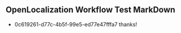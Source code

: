 ## OpenLocalization Workflow Test MarkDown
* 0c619261-d77c-4b5f-99e5-ed77e47fffa7 thanks!

<!--HONumber=Aug16_HO4-->


